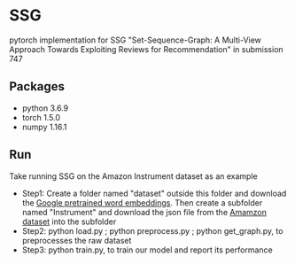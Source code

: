 # SSG
pytorch implementation for SSG "Set-Sequence-Graph: A Multi-View Approach Towards Exploiting Reviews for Recommendation" in submission 747
## Packages
- python 3.6.9
- torch 1.5.0
- numpy 1.16.1
## Run
Take running SSG on the Amazon Instrument dataset as an example
- Step1: Create a folder named "dataset" outside this folder and download the [Google pretrained word embeddings](https://code.google.com/archive/p/word2vec/). Then create a subfolder named "Instrument" and download the json file from the [Amamzon dataset](http://snap.stanford.edu/data/amazon/productGraph/categoryFiles/reviews_Musical_Instruments_5.json.gz) into the subfolder
- Step2: python load.py ; python preprocess.py ; python get_graph.py, to preprocesses the raw dataset
- Step3: python train.py, to train our model and report its performance

